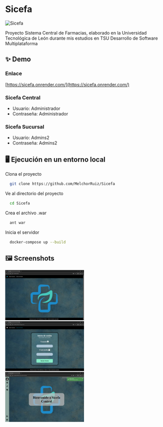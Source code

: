 
# Sicefa

![Sicefa](https://socialify.git.ci/MelchorRuiz/Sicefa/image?description=1&font=Rokkitt&language=1&name=1&owner=1&pattern=Solid&theme=Auto)

Proyecto Sistema Central de Farmacias, elaborado en la Universidad Tecnológica de León durante mis estudios en TSU Desarrollo de Software Multiplataforma


## ✨ Demo

### Enlace
[https://sicefa.onrender.com/](https://sicefa.onrender.com/)

### Sicefa Central
- Usuario: Administrador
- Contraseña: Administrador
### Sicefa Sucursal
- Usuario: Admins2
- Contraseña: Admins2


## 🖥️ Ejecución en un entorno local

Clona el proyecto

```bash
  git clone https://github.com/MelchorRuiz/Sicefa
```

Ve al directorio del proyecto

```bash
  cd Sicefa
```

Crea el archivo .war

```bash
  ant war
```

Inicia el servidor

```bash
  docker-compose up --build
```


## 🖼️ Screenshots

<img src="./screenshots/img_1.png" style="height: 50%; width:50%;">
<img src="./screenshots/img_2.png" style="height: 50%; width:50%;">
<img src="./screenshots/img_3.png" style="height: 50%; width:50%;">

